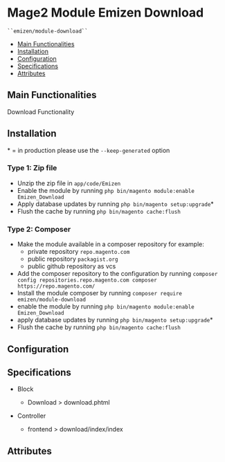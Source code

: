 # Mage2 Module Emizen Download

    ``emizen/module-download``

 - [Main Functionalities](#markdown-header-main-functionalities)
 - [Installation](#markdown-header-installation)
 - [Configuration](#markdown-header-configuration)
 - [Specifications](#markdown-header-specifications)
 - [Attributes](#markdown-header-attributes)


## Main Functionalities
Download Functionality

## Installation
\* = in production please use the `--keep-generated` option

### Type 1: Zip file

 - Unzip the zip file in `app/code/Emizen`
 - Enable the module by running `php bin/magento module:enable Emizen_Download`
 - Apply database updates by running `php bin/magento setup:upgrade`\*
 - Flush the cache by running `php bin/magento cache:flush`

### Type 2: Composer

 - Make the module available in a composer repository for example:
    - private repository `repo.magento.com`
    - public repository `packagist.org`
    - public github repository as vcs
 - Add the composer repository to the configuration by running `composer config repositories.repo.magento.com composer https://repo.magento.com/`
 - Install the module composer by running `composer require emizen/module-download`
 - enable the module by running `php bin/magento module:enable Emizen_Download`
 - apply database updates by running `php bin/magento setup:upgrade`\*
 - Flush the cache by running `php bin/magento cache:flush`


## Configuration




## Specifications

 - Block
	- Download > download.phtml

 - Controller
	- frontend > download/index/index


## Attributes



